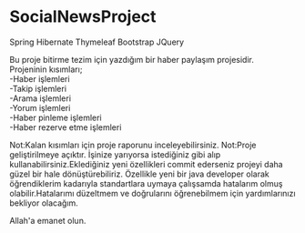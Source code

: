 # SocialNewsProject
Spring Hibernate Thymeleaf Bootstrap JQuery

Bu proje bitirme tezim için yazdığım bir haber paylaşım projesidir.
<br>Projeninin kısımları;
<br>-Haber işlemleri
<br>-Takip işlemleri
<br>-Arama işlemleri
<br>-Yorum işlemleri
<br>-Haber pinleme işlemleri
<br>-Haber rezerve etme işlemleri

Not:Kalan kısımları için proje raporunu inceleyebilirsiniz.
Not:Proje geliştirilmeye açıktır. İşinize yarıyorsa istediğiniz gibi alıp kullanabilirsiniz.Eklediğiniz yeni özellikleri 
commit ederseniz projeyi daha güzel bir hale dönüştürebiliriz. Özellikle yeni bir java developer olarak öğrendiklerim 
kadarıyla standartlara uymaya çalışsamda hatalarım olmuş olabilir.Hatalarımı düzeltmem ve doğrularını öğrenebilmem için
yardımlarınızı bekliyor olacağım. 

Allah'a emanet olun.
